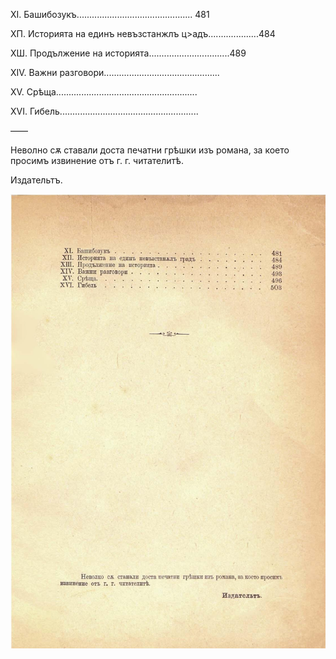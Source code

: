 ﻿XI.	Башибозукъ..............................................  481

ХП. Историята на	единъ невъзстанжлъ	ц>адъ....................484

ХШ. Продължение	на историята................................489

XIV.	Важни разговори..............................................

XV.	Срѣща........................................................

XVI.	Гибель.......................................................

——

Неволно сѫ ставали доста печатни грѣшки изъ романа, за което просимъ извинение отъ г. г. читателитѣ.

Издательтъ.

![original](images/561.jpg)

